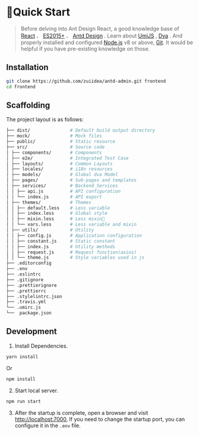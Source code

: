 # Quick Start

> Before delving into Ant Design React, a good knowledge base of [React](http://facebook.github.io/react/) 、 [ES2015+](http://es6.ruanyifeng.com/) 、 [Antd Design](https://ant.design/docs/react/introduce-cn) .  Learn about [UmiJS](https://umijs.org/) , [Dva](http://github.com/dvajs/dva) . And properly installed and configured [Node.js](https://nodejs.org/) v8 or above, [Git](https://git-scm.com/). It would be helpful if you have pre-existing knowledge on those.

## Installation

```bash
git clone https://github.com/zuiidea/antd-admin.git frontend
cd frontend
```

## Scaffolding

The project layout is as follows:

```bash
├── dist/               # Default build output directory
├── mock/               # Mock files 
├── public/             # Static resource 
├── src/                # Source code
│ ├── components/       # Components
│ ├── e2e/              # Integrated Test Case
│ ├── layouts/          # Common Layouts
│ ├── locales/          # i18n resources
│ ├── models/           # Global dva Model
│ ├── pages/            # Sub-pages and templates
│ ├── services/         # Backend Services
│ │ ├── api.js          # API configuration
│ │ └── index.js        # API export
│ ├── themes/           # Themes
│ │ ├── default.less    # Less variable
│ │ ├── index.less      # Global style
│ │ ├── mixin.less      # Less mixin
│ │ └── vars.less       # Less variable and mixin
│ ├── utils/            # Utility
│ │ ├── config.js       # Application configuration
│ │ ├── constant.js     # Static constant
│ │ ├── index.js        # Utility methods
│ │ ├── request.js      # Request function(axios)
│ │ └── theme.js        # Style variables used in js
├── .editorconfig       
├── .env                
├── .eslintrc           
├── .gitignore          
├── .prettierignore     
├── .prettierrc         
├── .stylelintrc.json   
├── .travis.yml         
└── .umirc.js           
└──  package.json      
```

## Development

1. Install Dependencies.

```bash
yarn install
```

Or

```bash
npm install
```

2. Start local server.

```bash
npm run start
```

3.  After the startup is complete, open a browser and visit [http://localhost:7000](http://localhost:7000), If you need to change the startup port, you can configure it in the `.env` file.

